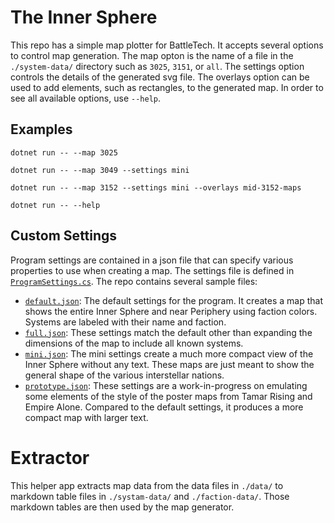 # The Inner Sphere

This repo has a simple map plotter for BattleTech. It accepts several options to control map generation. The map opton is the name of a file in the `./system-data/` directory such as `3025`, `3151`, or `all`. The settings option controls the details of the generated svg file. The overlays option can be used to add elements, such as rectangles, to the generated map. In order to see all available options, use `--help`.

## Examples

```
dotnet run -- --map 3025
```

```
dotnet run -- --map 3049 --settings mini
```

```
dotnet run -- --map 3152 --settings mini --overlays mid-3152-maps
```

```
dotnet run -- --help
```

## Custom Settings

Program settings are contained in a json file that can specify various properties to use when creating a map. The settings file is defined in [`ProgramSettings.cs`](TheInnerSphere/ProgramSettings.cs). The repo contains several sample files:

- [`default.json`](TheInnerSphere/default.json): The default settings for the program. It creates a map that shows the entire Inner Sphere and near Periphery using faction colors. Systems are labeled with their name and faction.
- [`full.json`](TheInnerSphere/full.json): These settings match the default other than expanding the dimensions of the map to include all known systems.
- [`mini.json`](TheInnerSphere/mini.json): The mini settings create a much more compact view of the Inner Sphere without any text. These maps are just meant to show the general shape of the various interstellar nations.
- [`prototype.json`](TheInnerSphere/prototype.json): These settings are a work-in-progress on emulating some elements of the style of the poster maps from Tamar Rising and Empire Alone. Compared to the default settings, it produces a more compact map with larger text.

# Extractor

This helper app extracts map data from the data files in `./data/` to markdown table files in `./systam-data/` and `./faction-data/`. Those markdown tables are then used by the map generator.
